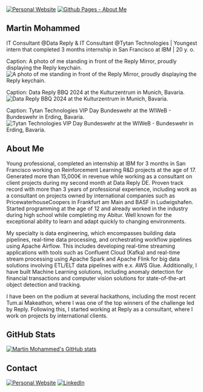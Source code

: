 <a href="https://martin-mohammed.com" rel="me"><img src="https://img.shields.io/badge/website-000000?style=for-the-badge&logo=About.me&logoColor=white" alt="Personal Website"/></a>
<a href="https://github.MartinMohammed.com" rel="me"><img src="https://img.shields.io/badge/github%20pages-121013?style=for-the-badge&logo=github&logoColor=white" alt="Github Pages - About Me"/></a>

## Martin Mohammed ##
IT Consultant @Data Reply & IT Consultant @Tytan Technologies | Youngest intern that completed 3 months internship in San Francisco at IBM | 20 y. o.

Caption: A photo of me standing in front of the Reply Mirror, proudly displaying the Reply keychain.
![A photo of me standing in front of the Reply Mirror, proudly displaying the Reply keychain.](https://github.com/user-attachments/assets/38a70d3c-4857-491d-9355-f08dfa52975d) 

Caption: Data Reply BBQ 2024 at the Kulturzentrum in Munich, Bavaria.
![Data Reply BBQ 2024 at the Kulturzentrum in Munich, Bavaria.](https://github.com/user-attachments/assets/824f5b64-be79-40f6-a77f-03ff74cc9134)

Caption: Tytan Technologies VIP Day Bundeswehr at the WIWeB - Bundeswehr in Erding, Bavaria.
![Tytan Technologies VIP Day Bundeswehr at the WIWeB - Bundeswehr in Erding, Bavaria.](https://github.com/user-attachments/assets/6facbb62-6e8f-43b2-8a54-d2a7430335fc)



## About Me ##
Young professional, completed an internship at IBM for 3 months in San Francisco working on Reinforcement Learning R&D projects at the age of 17. Generated more than 15,000€ in revenue while working as a consultant on client projects during my second month at Data Reply DE. Proven track record with more than 3 years of professional experience, including work as a consultant on projects owned by international companies such as PricewaterhouseCoopers in Frankfurt am Main and BASF in Ludwigshafen. Started programming at the age of 12 and already worked in the industry during high school while completing my Abitur. Well known for the exceptional ability to learn and adapt quickly to changing environments.

My specialty is data engineering, which encompasses building data pipelines, real-time data processing, and orchestrating workflow pipelines using Apache Airflow. This includes developing real-time streaming applications with tools such as Confluent Cloud (Kafka) and real-time stream processing using Apache Spark and Apache Flink for big data solutions involving ETL/ELT data pipelines with e.x. AWS Glue. Additionally, I have built Machine Learning solutions, including anomaly detection for financial transactions and computer vision solutions for state-of-the-art object detection and tracking.

I have been on the podium at several hackathons, including the most recent Tum.ai Makeathon, where I was one of the top winners of the challenge led by Reply. Following this, I started working at Reply as a consultant, where I work on projects by international clients.

## GitHub Stats ##
<a href="https://github.com/MartinMohammed" target="_blank" rel="me"><img src="https://github-readme-stats.vercel.app/api?username=MartinMohammed&show_icons=true&theme=codeSTACKr&show=reviews,prs_merged,prs_merged_percentage&hide=issues" alt="Martin Mohammed's GitHub stats"/></a>

## Contact ##
<a href="https://MartinMohammed.com" rel="me"><img src="https://img.shields.io/badge/website-000000?style=for-the-badge&logo=About.me&logoColor=white" alt="Personal Website"/></a>
<a href="https://www.linkedin.com/in/martin-mohammed-30019a207/" target="_blank" rel="me"><img src="https://img.shields.io/badge/linkedin-%230077B5.svg?style=for-the-badge&logo=linkedin&logoColor=white" alt="LinkedIn"/></a>
